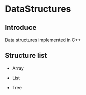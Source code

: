 # DataStructures

## Introduce
Data structures implemented in C++

## Structure list

- Array

- List

- Tree
